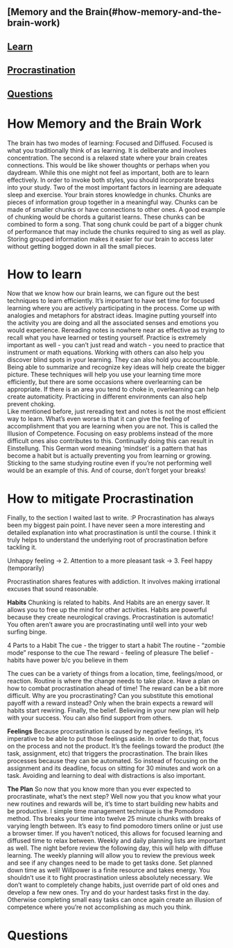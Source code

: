 ## [Memory and the Brain(#how-memory-and-the-brain-work)
## [Learn](#how-to-learn)
## [Procrastination](#how-to-mitigate-procrastination)
## [Questions](#questions)


# How Memory and the Brain Work
  The brain has two modes of learning: Focused and Diffused. Focused is what you traditionally think of as learning. It is deliberate and involves concentration. The second is a relaxed state where your brain creates connections. This would be like shower thoughts or perhaps when you daydream. While this one might not feel as important, both are to learn effectively. In order to invoke both styles, you should incorporate breaks into your study. Two of the most important factors in learning are adequate sleep and exercise. 
  Your brain stores knowledge in chunks. Chunks are pieces of information group together in a meaningful way. Chunks can be made of smaller chunks or have connections to other ones. A good example of chunking would be chords a guitarist learns. These chunks can be combined to form a song. That song chunk could be part of a bigger chunk of performance that may include the chunks required to sing as well as play. Storing grouped information makes it easier for our brain to access later without getting bogged down in all the small pieces.

# How to learn
  Now that we know how our brain learns, we can figure out the best techniques to learn efficiently. It’s important to have set time for focused learning where you are actively participating in the process. Come up with analogies and metaphors for abstract ideas. Imagine putting yourself into the activity you are doing and all the associated senses and emotions you would experience. Rereading notes is nowhere near as effective as trying to recall what you have learned or testing yourself. Practice is extremely important as well - you can’t just read and watch - you need to practice that instrument or math equations. Working with others can also help you discover blind spots in your learning. They can also hold you accountable. Being able to summarize and recognize key ideas will help create the bigger picture. 
  These techniques will help you use your learning time more efficiently, but there are some occasions where overlearning can be appropriate. If there is an area you tend to choke in, overlearning can help create automaticity. Practicing in different environments can also help prevent choking.    
  Like mentioned before, just rereading text and notes is not the most efficient way to learn. What’s even worse is that it can give the feeling of accomplishment that you are learning when you are not. This is called the Illusion of Competence. Focusing on easy problems instead of the more difficult ones also contributes to this. Continually doing this can result in Einstellung. This German word meaning ‘mindset’ is a pattern that has become a habit but is actually preventing you from learning or growing. Sticking to the same studying routine even if you’re not performing well would be an example of this. 
And of course, don’t forget your breaks! 

# How to mitigate Procrastination
  Finally, to the section I waited last to write. :P Procrastination has always been my biggest pain point. I have never seen a more interesting and detailed explanation into what procrastination is until the course. I think it truly helps to understand the underlying root of procrastination before tackling it.  
  
Unhappy feeling -> 2. Attention to a more pleasant task -> 3. Feel happy (temporarily)

Procrastination shares features with addiction. It involves making irrational excuses that sound reasonable. 

**Habits**
Chunking is related to habits. And Habits are an energy saver. It allows you to free up the mind for other activities. Habits are powerful because they create neurological cravings. Procrastination is automatic! You often aren’t aware you are procrastinating until well into your web surfing binge. 

4 Parts to a Habit
The cue - the trigger to start a habit
The routine - “zombie mode” response to the cue
The reward - feeling of pleasure
The belief - habits have power b/c you believe in them

The cues can be a variety of things from a location, time, feelings/mood, or reaction. Routine is where the change needs to take place. Have a plan on how to combat procrastination ahead of time! The reward can be a bit more difficult. Why are you procrastinating? Can you substitute this emotional payoff with a reward instead? Only when the brain expects a reward will habits start rewiring. Finally, the belief. Believing in your new plan will help with your success. You can also find support from others. 

**Feelings**
Because procrastination is caused by negative feelings, it’s imperative to be able to put those feelings aside. In order to do that, focus on the process and not the product. It’s the feelings toward the product (the task, assignment, etc) that triggers the procrastination. The brain likes processes because they can be automated. So instead of focusing on the assignment and its deadline, focus on sitting for 30 minutes and work on a task. Avoiding and learning to deal with distractions is also important. 

**The Plan**
  So now that you know more than you ever expected to procrastinate, what’s the next step? Well now you that you know what your new routines and rewards will be, it’s time to start building new habits and be productive. I simple time management technique is the Pomodoro method. Ths breaks your time into twelve 25 minute chunks with breaks of varying length between. It’s easy to find pomodoro timers online or just use a browser timer. If you haven’t noticed, this allows for focused learning and diffused time to relax between. Weekly and daily planning lists are important as well. The night before review the following day, this will help with diffuse learning. The weekly planning will allow you to review the previous week and see if any changes need to be made to get tasks done. Set planned down time as well!
  Willpower is a finite resource and takes energy. You shouldn’t use it to fight procrastination unless absolutely necessary. We don’t want to completely change habits, just override part of old ones and develop a few new ones. Try and do your hardest tasks first in the day. Otherwise completing small easy tasks can once again create an illusion of competence where you’re not accomplishing as much you think. 
  
# Questions  
